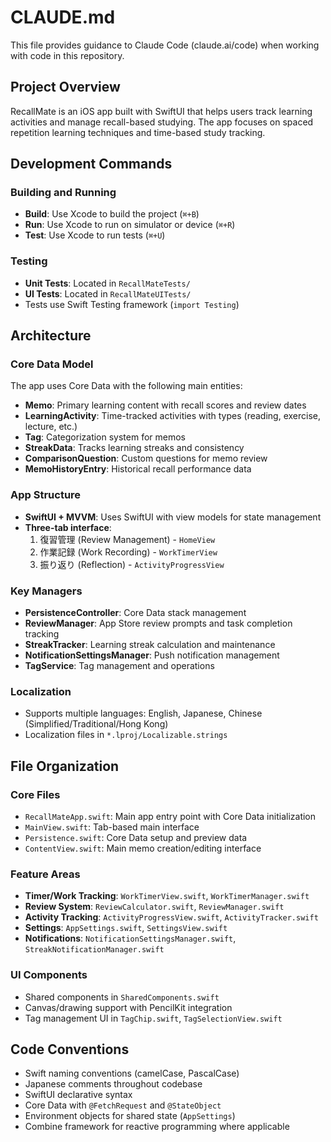 # CLAUDE.md

This file provides guidance to Claude Code (claude.ai/code) when working with code in this repository.

## Project Overview

RecallMate is an iOS app built with SwiftUI that helps users track learning activities and manage recall-based studying. The app focuses on spaced repetition learning techniques and time-based study tracking.

## Development Commands

### Building and Running
- **Build**: Use Xcode to build the project (`⌘+B`)
- **Run**: Use Xcode to run on simulator or device (`⌘+R`)
- **Test**: Use Xcode to run tests (`⌘+U`)

### Testing
- **Unit Tests**: Located in `RecallMateTests/`
- **UI Tests**: Located in `RecallMateUITests/`
- Tests use Swift Testing framework (`import Testing`)

## Architecture

### Core Data Model
The app uses Core Data with the following main entities:
- **Memo**: Primary learning content with recall scores and review dates
- **LearningActivity**: Time-tracked activities with types (reading, exercise, lecture, etc.)
- **Tag**: Categorization system for memos
- **StreakData**: Tracks learning streaks and consistency
- **ComparisonQuestion**: Custom questions for memo review
- **MemoHistoryEntry**: Historical recall performance data

### App Structure
- **SwiftUI + MVVM**: Uses SwiftUI with view models for state management
- **Three-tab interface**:
  1. 復習管理 (Review Management) - `HomeView`
  2. 作業記録 (Work Recording) - `WorkTimerView`  
  3. 振り返り (Reflection) - `ActivityProgressView`

### Key Managers
- **PersistenceController**: Core Data stack management
- **ReviewManager**: App Store review prompts and task completion tracking
- **StreakTracker**: Learning streak calculation and maintenance
- **NotificationSettingsManager**: Push notification management
- **TagService**: Tag management and operations

### Localization
- Supports multiple languages: English, Japanese, Chinese (Simplified/Traditional/Hong Kong)
- Localization files in `*.lproj/Localizable.strings`

## File Organization

### Core Files
- `RecallMateApp.swift`: Main app entry point with Core Data initialization
- `MainView.swift`: Tab-based main interface
- `Persistence.swift`: Core Data setup and preview data
- `ContentView.swift`: Main memo creation/editing interface

### Feature Areas
- **Timer/Work Tracking**: `WorkTimerView.swift`, `WorkTimerManager.swift`
- **Review System**: `ReviewCalculator.swift`, `ReviewManager.swift`
- **Activity Tracking**: `ActivityProgressView.swift`, `ActivityTracker.swift`
- **Settings**: `AppSettings.swift`, `SettingsView.swift`
- **Notifications**: `NotificationSettingsManager.swift`, `StreakNotificationManager.swift`

### UI Components
- Shared components in `SharedComponents.swift`
- Canvas/drawing support with PencilKit integration
- Tag management UI in `TagChip.swift`, `TagSelectionView.swift`

## Code Conventions

- Swift naming conventions (camelCase, PascalCase)
- Japanese comments throughout codebase
- SwiftUI declarative syntax
- Core Data with `@FetchRequest` and `@StateObject`
- Environment objects for shared state (`AppSettings`)
- Combine framework for reactive programming where applicable